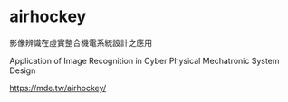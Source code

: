 # airhockey

影像辨識在虛實整合機電系統設計之應用

Application of Image Recognition in Cyber Physical Mechatronic System Design

https://mde.tw/airhockey/

